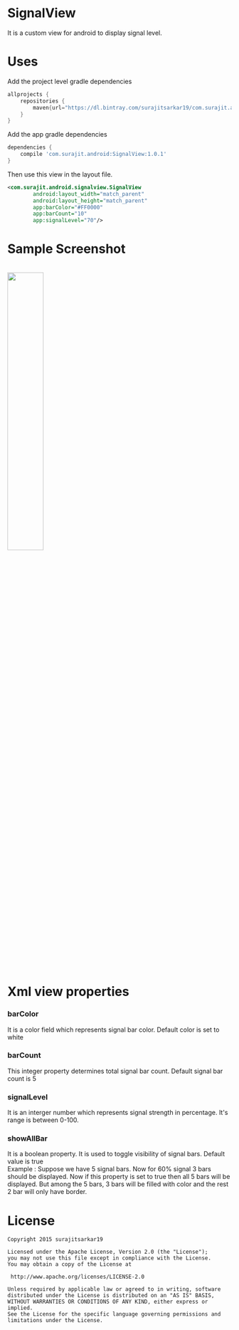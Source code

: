# SignalView
It is a custom view for android to display signal level.

# Uses

Add the project level gradle dependencies
```groovy
allprojects {
    repositories {
        maven{url="https://dl.bintray.com/surajitsarkar19/com.surajit.android"}
    }
}
```

Add the app gradle dependencies
```groovy
dependencies {
    compile 'com.surajit.android:SignalView:1.0.1'
}
```

Then use this view in the layout file.
```xml
<com.surajit.android.signalview.SignalView
        android:layout_width="match_parent"
        android:layout_height="match_parent"
        app:barColor="#FF0000"
        app:barCount="10"
        app:signalLevel="70"/>
```

# Sample Screenshot
<br>

<img src="https://raw.githubusercontent.com/surajitsarkar19/SignalView/master/images/screenshot.png" width="40%">

# Xml view properties
### barColor
It is a color field which represents signal bar color. 
Default color is set to white

### barCount
This integer property determines total signal bar count. Default signal bar count is 5

### signalLevel
It is an interger number which represents signal strength in percentage. It's range is between 0-100.

### showAllBar
It is a boolean property. It is used to toggle visibility of signal bars. Default value is true<br>
Example : Suppose we have 5 signal bars. Now for 60% signal 3 bars should be displayed.
Now if this property is set to true then all 5 bars will be displayed. 
But among the 5 bars, 3 bars will be filled with color and the rest 2 bar will
only have border.

# License

    Copyright 2015 surajitsarkar19

	Licensed under the Apache License, Version 2.0 (the "License");
	you may not use this file except in compliance with the License.
	You may obtain a copy of the License at

     http://www.apache.org/licenses/LICENSE-2.0

	Unless required by applicable law or agreed to in writing, software
	distributed under the License is distributed on an "AS IS" BASIS,
	WITHOUT WARRANTIES OR CONDITIONS OF ANY KIND, either express or implied.
	See the License for the specific language governing permissions and
	limitations under the License.
